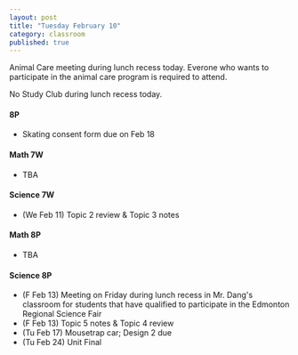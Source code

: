 ```yaml
---
layout: post
title: "Tuesday February 10"
category: classroom
published: true
---
```


<div class="alert alert-danger" role="alert">
<p>Animal Care meeting during lunch recess today. Everone who wants to participate in the animal care program is required to attend. </p>

<p>No Study Club during lunch recess today. </p>
</div>

#### 8P
* Skating consent form due on Feb 18

#### Math 7W
* TBA

#### Science 7W
* (We Feb 11) Topic 2 review & Topic 3 notes

#### Math 8P
* TBA

#### Science 8P
* (F Feb 13) Meeting on Friday during lunch recess in Mr. Dang's classroom for students that have qualified to participate in the Edmonton Regional Science Fair
* (F Feb 13) Topic 5 notes & Topic 4 review
* (Tu Feb 17) Mousetrap car; Design 2 due
* (Tu Feb 24) Unit Final
